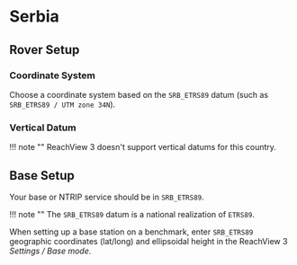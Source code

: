 # Serbia

## Rover Setup

### Coordinate System

Choose a coordinate system based on the `SRB_ETRS89` datum (such as `SRB_ETRS89 / UTM zone 34N`).

### Vertical Datum

!!! note ""
	ReachView 3 doesn't support vertical datums for this country.

## Base Setup

Your base or NTRIP service should be in `SRB_ETRS89`.

!!! note ""
	The `SRB_ETRS89` datum is a national realization of `ETRS89`.

When setting up a base station on a benchmark, enter `SRB_ETRS89` geographic coordinates (lat/long) and ellipsoidal height in the ReachView 3 *Settings / Base mode*.
